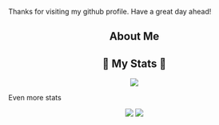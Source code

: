 
Thanks for visiting my github profile. Have a great day ahead!
  
<h2 align="center">  About Me </h2>
  
<h2 align="center"> 🚀 My Stats 🚀</h2>
<p align="center">
<img src="https://github-readme-streak-stats.herokuapp.com/?user=barius13&theme=tokyonight">
</p>
  <summary>
      Even more stats
  </summary>
  <p align="center">
    <img src="https://github-profile-trophy.vercel.app/?username=barius13&theme=dracula">
    <img src="https://github-readme-stats.vercel.app/api?username=barius13&theme=tokyonight">
  </p>
  
